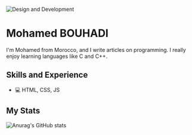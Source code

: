 ![Design and Development](https://github.com/bouhadi-m3d/bouhadi-m3d/blob/main/download%20(1).jpg)

# Mohamed BOUHADI
I'm Mohamed from Morocco, and I write articles on programming. I really enjoy learning languages like C and C++.

## Skills and Experience
* 💻 HTML, CSS, JS

## My Stats
![Anurag's GitHub stats](https://github-readme-stats.vercel.app/api?username=bouhadi-m3d&theme=tokyonight&show_icons=true)
